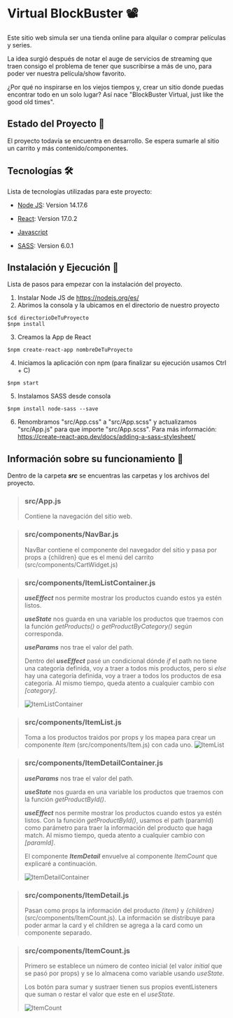 # Virtual BlockBuster 📽️

Este sitio web simula ser una tienda online para alquilar o comprar películas y series.  

La idea surgió después de notar el auge de servicios de streaming que traen consigo el problema de tener que suscribirse a más de uno, para poder ver nuestra película/show favorito.  

¿Por qué no inspirarse en los viejos tiempos y, crear un sitio donde puedas encontrar todo en un solo lugar? Así nace "BlockBuster Virtual, just like the good old times".
 
## Estado del Proyecto 🚧

El proyecto todavía se encuentra en desarrollo. Se espera sumarle al sitio un carrito y más contenido/componentes.
 
## Tecnologías 🛠️

Lista de tecnologías utilizadas para este proyecto:

- [Node JS](https://nodejs.org/es/): Version 14.17.6

- [React](https://es.reactjs.org/): Version 17.0.2

- [Javascript](https://www.javascript.com/)

- [SASS](https://sass-lang.com/): Version 6.0.1

## Instalación y Ejecución 🚀

Lista de pasos para empezar con la instalación del proyecto.

1. Instalar Node JS de https://nodejs.org/es/
2. Abrimos la consola y la ubicamos en el directorio de nuestro proyecto
```
$cd directorioDeTuProyecto
$npm install
```
3. Creamos la App de React
```
$npm create-react-app nombreDeTuProyecto
```
4. Iniciamos la aplicación con npm (para finalizar su ejecución usamos Ctrl + C)
```
$npm start
```
5. Instalamos SASS desde consola
```
$npm install node-sass --save
```
6. Renombramos "src/App.css" a "src/App.scss" y actualizamos "src/App.js" para que importe "src/App.scss". Para más información: https://create-react-app.dev/docs/adding-a-sass-stylesheet/

## Información sobre su funcionamiento 🍿

Dentro de la carpeta ***src*** se encuentras las carpetas y los archivos del proyecto.

> ### src/App.js
> Contiene la navegación del sitio web. 

> ### src/components/NavBar.js
> NavBar contiene el componente del navegador del sitio y pasa por props a {children} que es el menú del carrito (src/components/CartWidget.js)

> ### src/components/ItemListContainer.js
> ***useEffect*** nos permite mostrar los productos cuando estos ya estén listos.
> 
> ***useState*** nos guarda en una variable los productos que traemos con la función *getProducts()* o *getProductByCategory()* según corresponda.
> 
> ***useParams*** nos trae el valor del path.
> 
> Dentro del ***useEffect*** pasé un condicional dónde *if* el path no tiene una categoría definida, voy a traer a todos mis productos, pero si *else* hay una categoría definida, voy a traer a todos los productos de esa categoría. Al mismo tiempo, queda atento a cualquier cambio con *[category]*.
>
>![ItemListContainer](http://imgfz.com/i/dyQw06U.png)

> ### src/components/ItemList.js
> Toma a los productos traidos por props y los mapea para crear un componente *Item* (src/components/Item.js) con cada uno.
>![ItemList](http://imgfz.com/i/Df62toE.png) 

> ### src/components/ItemDetailContainer.js
> ***useParams*** nos trae el valor del path.
> 
> ***useState*** nos guarda en una variable los productos que traemos con la función *getProductById()*.
>
> ***useEffect*** nos permite mostrar los productos cuando estos ya estén listos. Con la función *getProductById()*, usamos el path (paramId) como parámetro para traer la información del producto que haga match. Al mismo tiempo, queda atento a cualquier cambio con *[paramId]*.
>
> El componente ***ItemDetail*** envuelve al componente *ItemCount* que explicaré a continuación.
> 
>![ItemDetailContainer](http://imgfz.com/i/4jdVlOq.png) 

> ### src/components/ItemDetail.js
> Pasan como props la información del producto *{item}* y *{children}* (src/components/ItemCount.js). La información se distribuye para poder armar la card y el children se agrega a la card como un componente separado.

> ### src/components/ItemCount.js
> Primero se establece un número de conteo inicial (el valor *initial* que se pasó por props) y se lo almacena como variable usando *useState*.
>
> Los botón para sumar y sustraer tienen sus propios eventListeners que suman o restar el valor que este en el *useState*.
>
> ![ItemCount](http://imgfz.com/i/Rxase4w.png)
